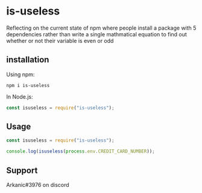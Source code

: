 # is-useless
Reflecting on the current state of npm where people install a package with 5 dependencies rather than write a single mathmatical equation to find out whether or not their variable is even or odd

## installation
Using npm:
```shell
npm i is-useless
```
In Node.js:
```js
const isuseless = require("is-useless");
```

## Usage
```js
const isuseless = require("is-useless");

console.log(isuseless(process.env.CREDIT_CARD_NUMBER));
```

## Support
Arkanic#3976 on discord
